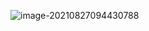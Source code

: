 ![image-20210827094430788](C:\Users\wenyi.lu\AppData\Roaming\Typora\typora-user-images\image-20210827094430788.png)

